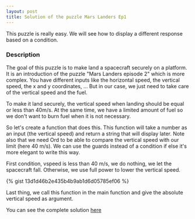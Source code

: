 ```yaml
---
layout: post
title: Solution of the puzzle Mars Landers Ep1
---
```


This puzzle is really easy. We will see how to display a different response based on a condition.

### Description

The goal of this puzzle is to make land a spacecraft securely on a platform. It is an introduction of the puzzle "Mars Landers episode 2" which is more complex. You have different inputs like the horizontal speed, the vertical speed, the x and y coordinates, ... But in our case, we just need to take care of the vertical speed and the fuel.

To make it land securely, the vertical speed when landing should be equal or less than 40m/s. At the same time, we have a limited amount of fuel so we don't want to burn fuel when it is not necessary.

So let's create a function that does this. This function will take a number as an input (the vertical speed) and return a string that will display later. Note also that we need Ord to be able to compare the vertical speed with our limit (here 40 m/s). We can use the guards instead of a condition if else it's more elegant to write this way.

First condition, vspeed is less than 40 m/s, we do nothing, we let the spacecraft fall. Otherwise, we use full power to lower the vertical speed.


{% gist 13d1d46b2e435b4b9ab1d6d05785ef06 %}

Last thing, we call this function in the main function and give the absolute vertical speed as argument.

You can see the complete solution [here](https://github.com/siminio/Codingame/blob/master/easy/marsLandersEp1.hs)